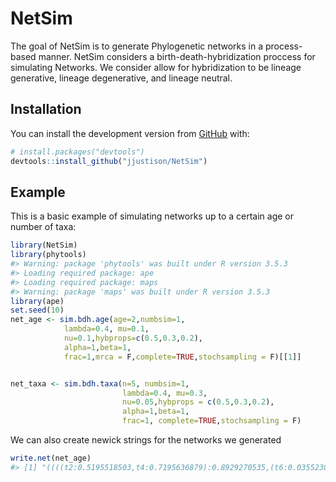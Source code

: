 
<!-- README.md is generated from README.Rmd. Please edit that file -->
NetSim
======

<!-- badges: start -->
<!-- badges: end -->
The goal of NetSim is to generate Phylogenetic networks in a process-based manner. NetSim considers a birth-death-hybridization proccess for simulating Networks. We consider allow for hybridization to be lineage generative, lineage degenerative, and lineage neutral.

Installation
------------

You can install the development version from [GitHub](https://github.com/) with:

``` r
# install.packages("devtools")
devtools::install_github("jjustison/NetSim")
```

Example
-------

This is a basic example of simulating networks up to a certain age or number of taxa:

``` r
library(NetSim)
library(phytools)
#> Warning: package 'phytools' was built under R version 3.5.3
#> Loading required package: ape
#> Loading required package: maps
#> Warning: package 'maps' was built under R version 3.5.3
library(ape)
set.seed(10)
net_age <- sim.bdh.age(age=2,numbsim=1,
            lambda=0.4, mu=0.1,
            nu=0.1,hybprops=c(0.5,0.3,0.2),
            alpha=1,beta=1,
            frac=1,mrca = F,complete=TRUE,stochsampling = F)[[1]]


net_taxa <- sim.bdh.taxa(n=5, numbsim=1,
                         lambda=0.4, mu=0.3,
                         nu=0.05,hybprops = c(0.5,0.3,0.2),
                         alpha=1,beta=1,
                         frac=1, complete=TRUE,stochsampling = F)
```

We can also create newick strings for the networks we generated

``` r
write.net(net_age)
#> [1] "((((t2:0.5195518503,t4:0.7195636879):0.8929270535,(t6:0.03552307698,#H16:0::0.531064524082467):1.576967664):0.3072734784,#H10:0::0.985566094052047):0.05032296758,(((t1:0.07076038526,(t3:0.03552307698)#H16:0.03523730828::0.468935475917533):1.086977901,(t7:0.378549421,t5:0.378549421):0.7791888649):0.7620259339)#H10:0.05032296758::0.0144339059479534):0.02991281264;"
```
